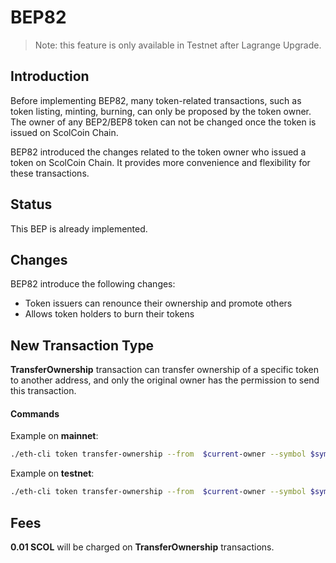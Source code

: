 # BEP82

> Note: this feature is only available in Testnet after Lagrange Upgrade.

## Introduction

Before implementing BEP82, many token-related transactions, such as token listing, minting, burning, can only be proposed by the token owner.  The owner of any BEP2/BEP8  token can not be changed once the token is issued on ScolCoin Chain.

BEP82 introduced the changes related to the token owner who issued a token on ScolCoin Chain. It provides more convenience and flexibility for these transactions.

## Status

This BEP is already implemented.

## Changes

BEP82 introduce the following changes:

- Token issuers can renounce their ownership and promote others
- Allows token holders to burn their tokens

## New Transaction Type

**TransferOwnership** transaction can transfer ownership of a specific token to another address, and only the original owner has the permission to send this transaction.

#### Commands

Example on **mainnet**:

```bash
./eth-cli token transfer-ownership --from  $current-owner --symbol $symbol --new-owner $new-owner  --chain-id SCOL-Chain-Tigris   --node  https://dataseed5.defibit.io:443 --trust-node
```
Example on **testnet**:

```bash
./eth-cli token transfer-ownership --from  $current-owner --symbol $symbol --new-owner $new-owner --chain-id SCOL-Chain-Nile  --node=data-seed-pre-2-s1.scolcoin.com:80--trust-node
```

## Fees

**0.01 SCOL** will be charged on **TransferOwnership** transactions.





